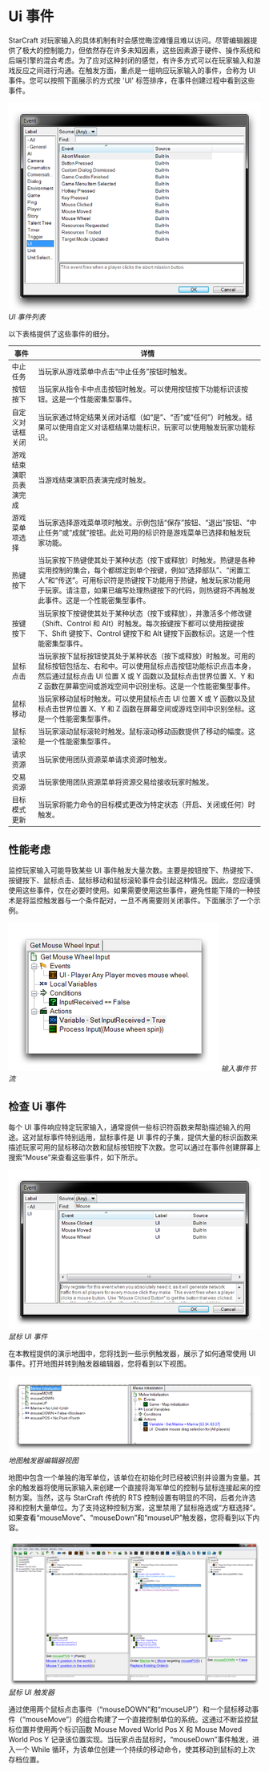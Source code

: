# Ui 事件

StarCraft 对玩家输入的具体机制有时会感觉晦涩难懂且难以访问。尽管编辑器提供了极大的控制能力，但依然存在许多未知因素，这些因素源于硬件、操作系统和后端引擎的混合考虑。为了应对这种封闭的感觉，有许多方式可以在玩家输入和游戏反应之间进行沟通。在触发方面，重点是一组响应玩家输入的事件，合称为 UI 事件。您可以按照下面展示的方式按 'UI' 标签排序，在事件创建过程中看到这些事件。

[![UI 事件列表](./resources/049_UI_Events1.png)](./resources/049_UI_Events1.png)
*UI 事件列表*

以下表格提供了这些事件的细分。

| 事件                   | 详情                                                                                                                                                                                                                                                                                                                                                                                                                                                                                                                   |
| ----------------------- | ------------------------------------------------------------------------------------------------------------------------------------------------------------------------------------------------------------------------------------------------------------------------------------------------------------------------------------------------------------------------------------------------------------------------------------------------------------------------------------------------------------------------- |
| 中止任务               | 当玩家从游戏菜单中点击“中止任务”按钮时触发。                                                                                                                                                                                                                                                                                                                                                                                                                                              |
| 按钮按下               | 当玩家从指令卡中点击按钮时触发。可以使用按钮按下功能标识该按钮。这是一个性能密集型事件。                                                                                                                                                                                                                                                                                                                                                      |
| 自定义对话框关闭       | 当玩家通过特定结果关闭对话框（如“是”、“否”或“任何”）时触发。结果可以使用自定义对话框结果功能标识，玩家可以使用触发玩家功能标识。                                                                                                                                                                                                                                                                                                            |
| 游戏结束演职员表演完成 | 当游戏结束演职员表演完成时触发。                                                                                                                                                                                                                                                                                                                                                                                                                                                           |
| 游戏菜单项选择         | 当玩家选择游戏菜单项时触发。示例包括“保存”按钮、“退出”按钮、“中止任务”或“成就”按钮。此处可用的标识符是游戏菜单已选择和触发玩家功能。                                                                                                                                                                                                                                                                                             |
| 热键按下               | 当玩家按下热键使其处于某种状态（按下或释放）时触发。热键是各种实用控制的集合，每个都绑定到单个按键，例如“选择部队”、“闲置工人”和“传送”。可用标识符是热键按下功能用于热键，触发玩家功能用于玩家。请注意，如果已编写处理热键按下的代码，则热键将不再触发此事件。这是一个性能密集型事件。 |
| 按键按下               | 当玩家按下按键使其处于某种状态（按下或释放），并激活多个修改键（Shift、Control 和 Alt）时触发。每次按键按下都可以使用按键按下、Shift 键按下、Control 键按下和 Alt 键按下函数标识。这是一个性能密集型事件。                                                                                                                                                                                                      |
| 鼠标点击               | 当玩家按下鼠标按钮使其处于某种状态（按下或释放）时触发。可用的鼠标按钮包括左、右和中。可以使用鼠标点击按钮功能标识点击本身，然后通过鼠标点击 UI 位置 X 或 Y 函数以及鼠标点击世界位置 X、Y 和 Z 函数在屏幕空间或游戏空间中识别坐标。这是一个性能密集型事件。                                                                                        |
| 鼠标移动               | 当玩家移动鼠标时触发。可以使用鼠标点击 UI 位置 X 或 Y 函数以及鼠标点击世界位置 X、Y 和 Z 函数在屏幕空间或游戏空间中识别坐标。这是一个性能密集型事件。                                                                                                                                                                                                                                                                              |
| 鼠标滚轮               | 当玩家滚动鼠标滚轮时触发。鼠标滚动移动函数提供了移动的幅度。这是一个性能密集型事件。                                                                                                                                                                                                                                                                                                                                                               |
| 请求资源               | 当玩家使用团队资源菜单请求资源时触发。                                                                                                                                                                                                                                                                                                                                                                                                                                                  |
| 交易资源               | 当玩家使用团队资源菜单将资源交易给接收玩家时触发。                                                                                                                                                                                                                                                                                                                                                                                                                              |
| 目标模式更新           | 当玩家将能力命令的目标模式更改为特定状态（开启、关闭或任何）时触发。                                                                                                                                                                                                                                                                                                                                                                                                         |

## 性能考虑

监控玩家输入可能导致某些 UI 事件触发大量次数。主要是按钮按下、热键按下、按键按下、鼠标点击、鼠标移动和鼠标滚轮事件会引起这种情况。因此，您应谨慎使用这些事件，仅在必要时使用。如果需要使用这些事件，避免性能下降的一种技术是将监控触发器与一个条件配对，一旦不再需要则关闭事件。下面展示了一个示例。

![输入事件节流](./resources/049_UI_Events2.png)
*输入事件节流*

## 检查 Ui 事件

每个 UI 事件响应特定玩家输入，通常提供一些标识符函数来帮助描述输入的用途。这对鼠标事件特别适用，鼠标事件是 UI 事件的子集，提供大量的标识函数来描述玩家可用的鼠标移动次数和鼠标按钮按下次数。您可以通过在事件创建屏幕上搜索“Mouse”来查看这些事件，如下所示。

[![鼠标 UI 事件](./resources/049_UI_Events3.png)](./resources/049_UI_Events3.png)
*鼠标 UI 事件*

在本教程提供的演示地图中，您将找到一些示例触发器，展示了如何通常使用 UI 事件。打开地图并转到触发器编辑器，您将看到以下视图。

[![地图触发器编辑器视图](./resources/049_UI_Events4.png)](./resources/049_UI_Events4.png)
*地图触发器编辑器视图*

地图中包含一个单独的海军单位，该单位在初始化时已经被识别并设置为变量。其余的触发器将使用玩家输入来创建一个直接将海军单位的控制与鼠标连接起来的控制方案。当然，这与 StarCraft 传统的 RTS 控制设置有明显的不同，后者允许选择和控制大量单位。为了支持这种控制方案，这里禁用了鼠标拖选或“方框选择”。如果查看“mouseMove”、“mouseDown”和“mouseUP”触发器，您将看到以下内容。

[![鼠标 UI 触发器](./resources/049_UI_Events5.png)](./resources/049_UI_Events5.png)
*鼠标 UI 触发器*

通过使用两个鼠标点击事件（“mouseDOWN”和“mouseUP”）和一个鼠标移动事件（“mouseMove”）的组合构建了一个直接控制单位的系统。这通过不断监控鼠标位置并使用两个标识函数 Mouse Moved World Pos X 和 Mouse Moved World Pos Y 记录该位置实现。当玩家点击鼠标时，“mouseDown”事件触发，进入一个 While 循环，为该单位创建一个持续的移动命令，使其移动到鼠标的上次存档位置。